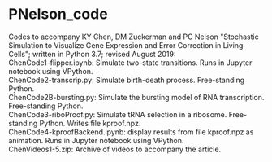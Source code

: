 # PNelson_code
Codes to accompany KY Chen, DM Zuckerman and PC Nelson "Stochastic Simulation to Visualize Gene Expression and Error Correction in Living Cells"; written in Python 3.7; revised  August 2019:<br>
	ChenCode1-flipper.ipynb: Simulate two-state transitions. Runs in Jupyter notebook using VPython.<br>
	ChenCode2-transcrip.py: Simulate birth-death process. Free-standing Python.<br>
	ChenCode2B-bursting.py: Simulate the bursting model of RNA transcription. Free-standing Python.<br>
	ChenCode3-riboProof.py: Simulate tRNA selection in a ribosome. Free-standing Python. Writes file kproof.npz.<br>
        ChenCode4-kproofBackend.ipynb: display results from file kproof.npz as animation. Runs in Jupyter notebook using VPython.<br>
	ChenVideos1-5.zip: Archive of videos to accompany the article.
